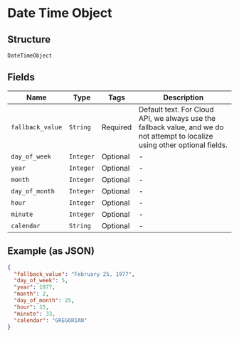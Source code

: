 
# Date Time Object

## Structure

`DateTimeObject`

## Fields

| Name | Type | Tags | Description |
|  --- | --- | --- | --- |
| `fallback_value` | `String` | Required | Default text. For Cloud API, we always use the fallback value, and we do not attempt to localize using other optional fields. |
| `day_of_week` | `Integer` | Optional | - |
| `year` | `Integer` | Optional | - |
| `month` | `Integer` | Optional | - |
| `day_of_month` | `Integer` | Optional | - |
| `hour` | `Integer` | Optional | - |
| `minute` | `Integer` | Optional | - |
| `calendar` | `String` | Optional | - |

## Example (as JSON)

```json
{
  "fallback_value": "February 25, 1977",
  "day_of_week": 5,
  "year": 1977,
  "month": 2,
  "day_of_month": 25,
  "hour": 15,
  "minute": 33,
  "calendar": "GREGORIAN"
}
```

